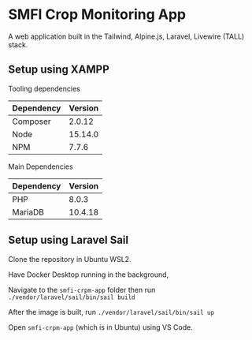 # SMFI Crop Monitoring App

A web application built in the Tailwind, Alpine.js, Laravel, Livewire (TALL) stack.

## Setup using XAMPP

Tooling dependencies

| Dependency    | Version       |
| ------------- | ------------- |
| Composer      | 2.0.12        |
| Node          | 15.14.0       | 
| NPM           | 7.7.6         |

Main Dependencies

| Dependency    | Version       |
| ------------- | ------------- |
| PHP           | 8.0.3         |
| MariaDB       | 10.4.18       |

## Setup using Laravel Sail

Clone the repository in Ubuntu WSL2.

Have Docker Desktop running in the background,

Navigate to the `smfi-crpm-app` folder then run `./vendor/laravel/sail/bin/sail build`

After the image is built, run `./vendor/laravel/sail/bin/sail up`

Open `smfi-crpm-app` (which is in Ubuntu) using VS Code.